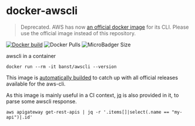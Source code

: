 # docker-awscli

> Deprecated. AWS has now [an official docker image](https://hub.docker.com/r/amazon/aws-cli) for its CLI.
> Please use the official image instead of this repository.

[![Docker build](https://img.shields.io/docker/cloud/build/banst/awscli?label=build&logo=docker)](https://hub.docker.com/r/banst/awscli/builds)
![Docker Pulls](https://img.shields.io/docker/pulls/banst/awscli.svg?label=pulls&logo=docker)
![MicroBadger Size](https://img.shields.io/microbadger/image-size/banst/awscli.svg)

awscli in a container

```shell
docker run --rm -it banst/awscli --version
```

This image is [automatically builded](https://github.com/BastienAr/docker-awscli/actions) to catch up with all official releases available for the aws-cli.

As this image is mainly useful in a CI context, [jq](https://stedolan.github.io/jq/) is also provided in it, to parse some awscli response.

```shell
aws apigateway get-rest-apis | jq -r '.items[]|select(.name == "my-api")|.id'
```

